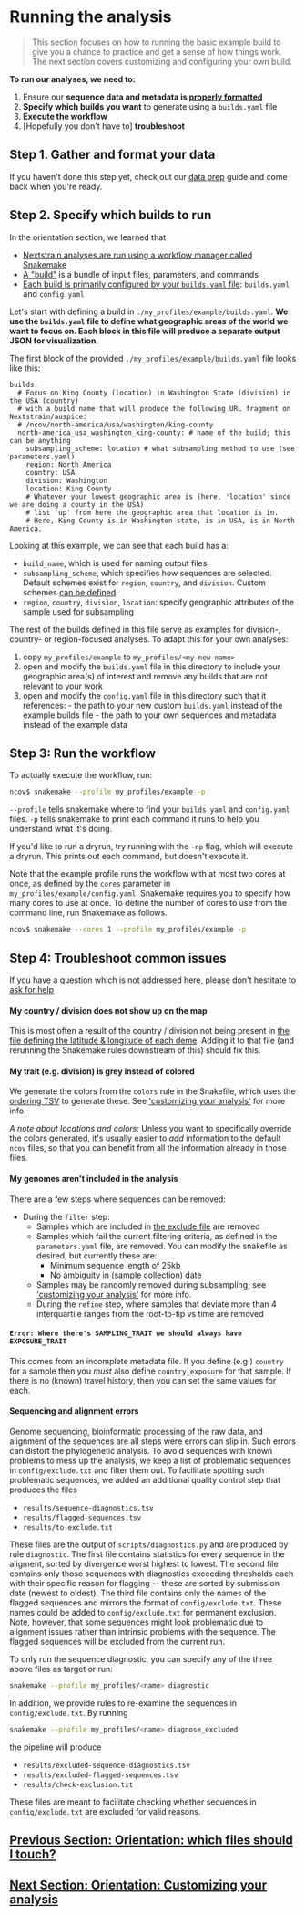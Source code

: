 # Running the analysis

>This section focuses on how to running the basic example build to give you a chance to practice and get a sense of how things work. The next section covers customizing and configuring your own build.

**To run our analyses, we need to:**
1. Ensure our **sequence data and metadata is [properly formatted](data-prep.md)**
2. **Specify which builds you want** to generate using a `builds.yaml` file
3. **Execute the workflow**
4. [Hopefully you don't have to] **troubleshoot**

## Step 1. Gather and format your data

If you haven't done this step yet, check out our [data prep](data-prep.md) guide and come back when you're ready.

## Step 2. Specify which builds to run

In the orientation section, we learned that
- [Nextstrain analyses are run using a workflow manager called Snakemake](orientation-workflow.md)
- [A "build"](glossary.md#Build) is a bundle of input files, parameters, and commands
- [Each build is primarily configured by your `builds.yaml` file](orientation-files.md): `builds.yaml` and `config.yaml`

Let's start with defining a build in `./my_profiles/example/builds.yaml`.
**We use the `builds.yaml` file to define what geographic areas of the world we want to focus on. Each block in this file will produce a separate output JSON for visualization**.

The first block of the provided `./my_profiles/example/builds.yaml` file looks like this:

```
builds:
  # Focus on King County (location) in Washington State (division) in the USA (country)
  # with a build name that will produce the following URL fragment on Nextstrain/auspice:
  # /ncov/north-america/usa/washington/king-county
  north-america_usa_washington_king-county: # name of the build; this can be anything
    subsampling_scheme: location # what subsampling method to use (see parameters.yaml)
    region: North America
    country: USA
    division: Washington
    location: King County
    # Whatever your lowest geographic area is (here, 'location' since we are doing a county in the USA)
    # list 'up' from here the geographic area that location is in.
    # Here, King County is in Washington state, is in USA, is in North America.
```

Looking at this example, we can see that each build has a:

- `build_name`, which is used for naming output files
- `subsampling_scheme`, which specifies how sequences are selected. Default schemes exist for `region`, `country`, and `division`. Custom schemes [can be defined](customizing-analysis.md).
- `region`, `country`, `division`, `location`: specify geographic attributes of the sample used for subsampling

The rest of the builds defined in this file serve as examples for division-, country- or region-focused analyses.
To adapt this for your own analyses:

  1. copy `my_profiles/example` to `my_profiles/<my-new-name>`
  1. open and modify the `builds.yaml` file in this directory to include your geographic area(s) of interest and remove any builds that are not relevant to your work
  1. open and modify the `config.yaml` file in this directory such that it references:
    - the path to your new custom `builds.yaml` instead of the example builds file
    - the path to your own sequences and metadata instead of the example data

## Step 3: Run the workflow

To actually execute the workflow, run:

```bash
ncov$ snakemake --profile my_profiles/example -p
```

`--profile` tells snakemake where to find your `builds.yaml` and `config.yaml` files.
`-p` tells snakemake to print each command it runs to help you understand what it's doing.

If you'd like to run a dryrun, try running with the `-np` flag, which will execute a dryrun. This prints out each command, but doesn't execute it.

Note that the example profile runs the workflow with at most two cores at once, as defined by the `cores` parameter in `my_profiles/example/config.yaml`.
Snakemake requires you to specify how many cores to use at once.
To define the number of cores to use from the command line, run Snakemake as follows.

```bash
ncov$ snakemake --cores 1 --profile my_profiles/example -p
```

## Step 4: Troubleshoot common issues

If you have a question which is not addressed here, please don't hestitate to [ask for help](index.md#Help)


#### My country / division does not show up on the map

This is most often a result of the country / division not being present in [the file defining the latitude & longitude of each deme](../defaults/lat_longs.tsv).
Adding it to that file (and rerunning the Snakemake rules downstream of this) should fix this.

#### My trait (e.g. division) is grey instead of colored

We generate the colors from the `colors` rule in the Snakefile, which uses the [ordering TSV](./defaults/ordering.tsv) to generate these. See ['customizing your analysis'](customizing-analysis.md) for more info.

_*A note about locations and colors:*_
Unless you want to specifically override the colors generated, it's usually easier to _add_ information to the default `ncov` files, so that you can benefit from all the information already in those files.

#### My genomes aren't included in the analysis

There are a few steps where sequences can be removed:

- During the `filter` step:
    - Samples which are included in [the exclude file](../defaults/exclude.tsv) are removed
    - Samples which fail the current filtering criteria, as defined in the `parameters.yaml` file, are removed. You can modify the snakefile as desired, but currently these are:
        - Minimum sequence length of 25kb
        - No ambiguity in (sample collection) date
    - Samples may be randomly removed during subsampling; see ['customizing your analysis'](customizing-analysis.md) for more info.
  - During the `refine` step, where samples that deviate more than 4 interquartile ranges from the root-to-tip vs time are removed

#### `Error: Where there's SAMPLING_TRAIT we should always have EXPOSURE_TRAIT`

This comes from an incomplete metadata file.
If you define (e.g.) `country` for a sample then you _must_ also define `country_exposure` for that sample.
If there is no (known) travel history, then you can set the same values for each.


#### Sequencing and alignment errors

Genome sequencing, bioinformatic processing of the raw data, and alignment of the sequences are all steps were errors can slip in.
Such errors can distort the phylogenetic analysis.
To avoid sequences with known problems to mess up the analysis, we keep a list of problematic sequences in `config/exclude.txt` and filter them out.
To facilitate spotting such problematic sequences, we added an additional quality control step that produces the files

 * `results/sequence-diagnostics.tsv`
 * `results/flagged-sequences.tsv`
 * `results/to-exclude.txt`

These files are the output of `scripts/diagnostics.py` and are produced by rule `diagnostic`.
The first file contains statistics for every sequence in the aligment, sorted by divergence worst highest to lowest.
The second file contains only those sequences with diagnostics exceeding thresholds each with their specific reason for flagging -- these are sorted by submission date (newest to oldest).
The third file contains only the names of the flagged sequences and mirrors the format of `config/exclude.txt`.
These names could be added to `config/exclude.txt` for permanent exclusion.
Note, however, that some sequences might look problematic due to alignment issues rather than intrinsic problems with the sequence.
The flagged sequences will be excluded from the current run.

To only run the sequence diagnostic, you can specify any of the three above files as target or run:
```bash
snakemake --profile my_profiles/<name> diagnostic
```

In addition, we provide rules to re-examine the sequences in `config/exclude.txt`.
By running
```bash
snakemake --profile my_profiles/<name> diagnose_excluded
```
the pipeline will produce

 * `results/excluded-sequence-diagnostics.tsv`
 * `results/excluded-flagged-sequences.tsv`
 * `results/check-exclusion.txt`

These files are meant to facilitate checking whether sequences in `config/exclude.txt` are excluded for valid reasons.

## [Previous Section: Orientation: which files should I touch?](orientation-files.md)
## [Next Section: Orientation: Customizing your analysis](customizing-analysis.md)

